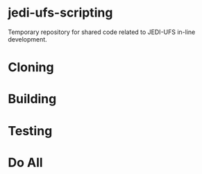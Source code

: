 # jedi-ufs-scripting
Temporary repository for shared code related to JEDI-UFS in-line development.

# Cloning

# Building

# Testing

# Do All